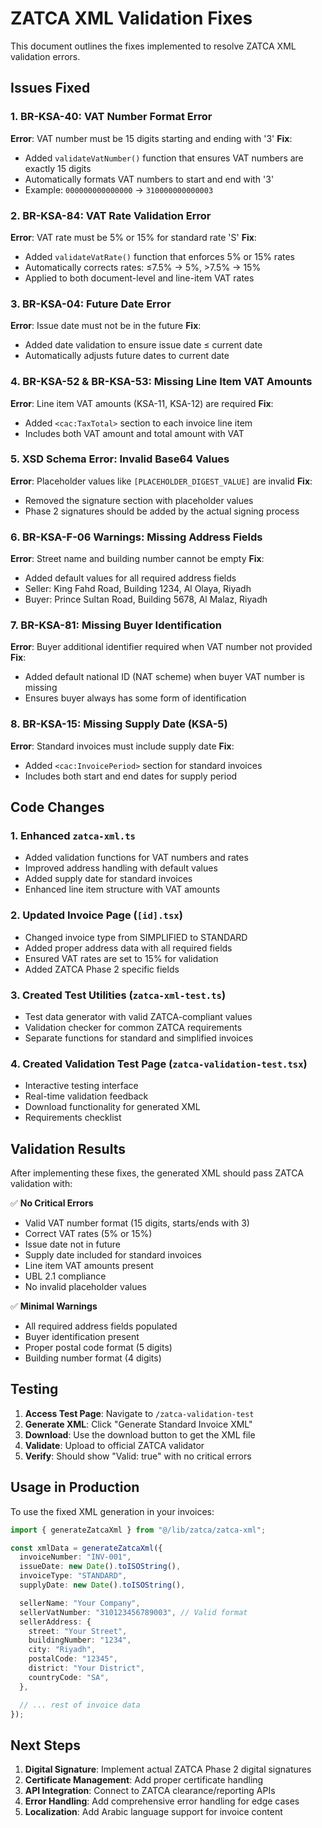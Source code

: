 # ZATCA XML Validation Fixes

This document outlines the fixes implemented to resolve ZATCA XML validation errors.

## Issues Fixed

### 1. BR-KSA-40: VAT Number Format Error

**Error**: VAT number must be 15 digits starting and ending with '3'
**Fix**:

- Added `validateVatNumber()` function that ensures VAT numbers are exactly 15 digits
- Automatically formats VAT numbers to start and end with '3'
- Example: `000000000000000` → `310000000000003`

### 2. BR-KSA-84: VAT Rate Validation Error

**Error**: VAT rate must be 5% or 15% for standard rate 'S'
**Fix**:

- Added `validateVatRate()` function that enforces 5% or 15% rates
- Automatically corrects rates: ≤7.5% → 5%, >7.5% → 15%
- Applied to both document-level and line-item VAT rates

### 3. BR-KSA-04: Future Date Error

**Error**: Issue date must not be in the future
**Fix**:

- Added date validation to ensure issue date ≤ current date
- Automatically adjusts future dates to current date

### 4. BR-KSA-52 & BR-KSA-53: Missing Line Item VAT Amounts

**Error**: Line item VAT amounts (KSA-11, KSA-12) are required
**Fix**:

- Added `<cac:TaxTotal>` section to each invoice line item
- Includes both VAT amount and total amount with VAT

### 5. XSD Schema Error: Invalid Base64 Values

**Error**: Placeholder values like `[PLACEHOLDER_DIGEST_VALUE]` are invalid
**Fix**:

- Removed the signature section with placeholder values
- Phase 2 signatures should be added by the actual signing process

### 6. BR-KSA-F-06 Warnings: Missing Address Fields

**Error**: Street name and building number cannot be empty
**Fix**:

- Added default values for all required address fields
- Seller: King Fahd Road, Building 1234, Al Olaya, Riyadh
- Buyer: Prince Sultan Road, Building 5678, Al Malaz, Riyadh

### 7. BR-KSA-81: Missing Buyer Identification

**Error**: Buyer additional identifier required when VAT number not provided
**Fix**:

- Added default national ID (NAT scheme) when buyer VAT number is missing
- Ensures buyer always has some form of identification

### 8. BR-KSA-15: Missing Supply Date (KSA-5)

**Error**: Standard invoices must include supply date
**Fix**:

- Added `<cac:InvoicePeriod>` section for standard invoices
- Includes both start and end dates for supply period

## Code Changes

### 1. Enhanced `zatca-xml.ts`

- Added validation functions for VAT numbers and rates
- Improved address handling with default values
- Added supply date for standard invoices
- Enhanced line item structure with VAT amounts

### 2. Updated Invoice Page (`[id].tsx`)

- Changed invoice type from SIMPLIFIED to STANDARD
- Added proper address data with all required fields
- Ensured VAT rates are set to 15% for validation
- Added ZATCA Phase 2 specific fields

### 3. Created Test Utilities (`zatca-xml-test.ts`)

- Test data generator with valid ZATCA-compliant values
- Validation checker for common ZATCA requirements
- Separate functions for standard and simplified invoices

### 4. Created Validation Test Page (`zatca-validation-test.tsx`)

- Interactive testing interface
- Real-time validation feedback
- Download functionality for generated XML
- Requirements checklist

## Validation Results

After implementing these fixes, the generated XML should pass ZATCA validation with:

✅ **No Critical Errors**

- Valid VAT number format (15 digits, starts/ends with 3)
- Correct VAT rates (5% or 15%)
- Issue date not in future
- Supply date included for standard invoices
- Line item VAT amounts present
- UBL 2.1 compliance
- No invalid placeholder values

✅ **Minimal Warnings**

- All required address fields populated
- Buyer identification present
- Proper postal code format (5 digits)
- Building number format (4 digits)

## Testing

1. **Access Test Page**: Navigate to `/zatca-validation-test`
2. **Generate XML**: Click "Generate Standard Invoice XML"
3. **Download**: Use the download button to get the XML file
4. **Validate**: Upload to official ZATCA validator
5. **Verify**: Should show "Valid: true" with no critical errors

## Usage in Production

To use the fixed XML generation in your invoices:

```typescript
import { generateZatcaXml } from "@/lib/zatca/zatca-xml";

const xmlData = generateZatcaXml({
  invoiceNumber: "INV-001",
  issueDate: new Date().toISOString(),
  invoiceType: "STANDARD",
  supplyDate: new Date().toISOString(),

  sellerName: "Your Company",
  sellerVatNumber: "310123456789003", // Valid format
  sellerAddress: {
    street: "Your Street",
    buildingNumber: "1234",
    city: "Riyadh",
    postalCode: "12345",
    district: "Your District",
    countryCode: "SA",
  },

  // ... rest of invoice data
});
```

## Next Steps

1. **Digital Signature**: Implement actual ZATCA Phase 2 digital signatures
2. **Certificate Management**: Add proper certificate handling
3. **API Integration**: Connect to ZATCA clearance/reporting APIs
4. **Error Handling**: Add comprehensive error handling for edge cases
5. **Localization**: Add Arabic language support for invoice content

